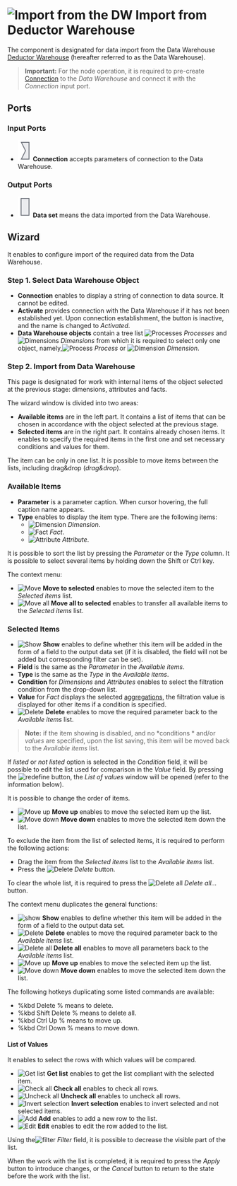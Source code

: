 # ![Import from the DW](../../images/icons/data-sources/wh-datawarehouse-import_default.svg) Import from Deductor Warehouse

The component is designated for data import from the Data Warehouse [Deductor Warehouse](../../data-format/data-warehouse.md) (hereafter referred to as the Data Warehouse).

> **Important:** For the node operation, it is required to pre-create [Connection](../connections/README.md) to the *Data Warehouse* and connect it with the *Connection* input port.

## Ports

### Input Ports

* ![Port of connections](../../images/icons/app/node/ports/inputs/link_inactive.svg) **Connection** accepts parameters of connection to the Data Warehouse.

### Output Ports

* ![Output port of table](../../images/icons/app/node/ports/inputs/table_inactive.svg) **Data set** means the data imported from the Data Warehouse.

## Wizard

It enables to configure import of the required data from the Data Warehouse.

### Step 1. Select Data Warehouse Object

* **Connection** enables to display a string of connection to data source. It cannot be edited.
* **Activate** provides connection with the Data Warehouse if it has not been established yet. Upon connection establishment, the button is inactive, and the name is changed to *Activated*.
* **Data Warehouse objects** contain a tree list ![Processes](../../images/icons/data-warehouse/fact-tables-folder_default.svg) *Processes* and ![Dimensions](../../images/icons/data-warehouse/dimensions-folder_default.svg) *Dimensions* from which it is required to select only one object, namely,![Process](../../images/icons/data-warehouse/fact-table_default.svg) *Process* or ![Dimension](../../images/icons/data-warehouse/dimension_default.svg) *Dimension*.

### Step 2. Import from Data Warehouse

This page is designated for work with internal items of the object selected at the previous stage: dimensions, attributes and facts.

The wizard window is divided into two areas:

* **Available items** are in the left part. It contains a list of items that can be chosen in accordance with the object selected at the previous stage.
* **Selected items** are in the right part. It contains already chosen items. It enables to specify the required items in the first one and set necessary conditions and values for them.

The item can be only in one list. It is possible to move items between the lists, including drag&drop (*drag&drop*).

### Available Items

* **Parameter** is a parameter caption. When cursor hovering, the full caption name appears.
* **Type** enables to display the item type. There are the following items:
   * ![Dimension](../../images/icons/data-warehouse/dimension_default.svg) *Dimension*.
   * ![Fact](../../images/icons/data-warehouse/fact_default.svg) *Fact*.
   * ![Attribute](../../images/icons/data-warehouse/attribute_default.svg) *Attribute*.

It is possible to sort the list by pressing the *Parameter* or the *Type* column. It is possible to select several items by holding down the Shift or Ctrl key.

The context menu:

* ![Move](../../images/icons/toolbar-controls/create-out-column_default.svg) **Move to selected** enables to move the selected item to the *Selected items* list.
* ![Move all](../../images/icons/toolbar-controls/create-out-columns_default.svg) **Move all to selected** enables to transfer all available items to the *Selected items* list.

### Selected Items

* ![Show](../../images/icons/data-warehouse/on_default.svg) **Show** enables to define whether this item will be added in the form of a field to the output data set (if it is disabled, the field will not be added but corresponding filter can be set).
* **Field** is the same as the *Parameter* in the *Available items*.
* **Type** is the same as the *Type* in the *Available items*.
* **Condition** for *Dimensions* and *Attributes* enables to select the filtration condition from the drop-down list.
* **Value** for *Fact* displays the selected [aggregations](../../processors/func/aggregation-functions.md), the filtration value is displayed for other items if a condition is specified.
* ![Delete](../../images/icons/toolbar-controls/delete_default.svg) **Delete** enables to move the required parameter back to the *Available items* list.

> **Note:** if the item showing is disabled, and no *conditions * and/or *values* are specified, upon the list saving, this item will be moved back to the *Available items* list.

If *listed* or *not listed* option is selected in the *Condition* field, it will be possible to edit the list used for comparison in the *Value* field. By pressing the ![redefine](../../images/extjs-theme/form/open-trigger/open-trigger_default.svg) button, the *List of values* window will be opened (refer to the information below).

It is possible to change the order of items.

* ![Move up](../../images/icons/toolbar-controls/moveup_default.svg) **Move up** enables to move the selected item up the list.
* ![Move down](../../images/icons/toolbar-controls/movedown_default.svg) **Move down** enables to move the selected item down the list.

To exclude the item from the list of selected items, it is required to perform the following actions:

* Drag the item from the *Selected items* list to the *Available items* list.
* Press the ![Delete](../../images/icons/toolbar-controls/delete_default.svg) *Delete* button.

To clear the whole list, it is required to press the ![Delete all](../../images/icons/toolbar-controls/delete-all_default.svg) *Delete all...* button.

The context menu duplicates the general functions:

* ![show](../../images/icons/checkbox-states/checked_default.svg) **Show** enables to define whether this item will be added in the form of a field to the output data set.
* ![Delete](../../images/icons/toolbar-controls/delete_default.svg) **Delete** enables to move the required parameter back to the *Available items* list.
* ![Delete all](../../images/icons/toolbar-controls/delete-all_default.svg) **Delete all** enables to move all parameters back to the *Available items* list.
* ![Move up](../../images/icons/toolbar-controls/moveup_default.svg) **Move up** enables to move the selected item up the list.
* ![Move down](../../images/icons/toolbar-controls/movedown_default.svg) **Move down** enables to move the selected item down the list.

The following hotkeys duplicating some listed commands are available:

* %kbd Delete % means to delete.
* %kbd Shift Delete % means to delete all.
* %kbd Ctrl Up % means to move up.
* %kbd Ctrl Down % means to move down.

#### List of Values

It enables to select the rows with which values will be compared.

* ![Get list](../../images/icons/toolbar-controls/get-column-list_default.svg) **Get list** enables to get the list compliant with the selected item.
* ![Check all](../../images/icons/toolbar-controls/check-all_default.svg) **Check all** enables to check all rows.
* ![Uncheck all](../../images/icons/toolbar-controls/uncheck-all_default.svg) **Uncheck all** enables to uncheck all rows.
* ![Invert selection](../../images/icons/toolbar-controls/reverse-check_default.svg) **Invert selection** enables to invert selected and not selected items.
* ![Add](../../images/icons/toolbar-controls/plus_default.svg) **Add** enables to add a new row to the list.
* ![Edit](../../images/icons/toolbar-controls/edit_default.svg) **Edit** enables to edit the row added to the list.

Using the![filter](../../images/icons/toolbar-controls/filter_default.svg) *Filter* field, it is possible to decrease the visible part of the list.

When the work with the list is completed, it is required to press the *Apply* button to introduce changes, or the *Cancel* button to return to the state before the work with the list.
